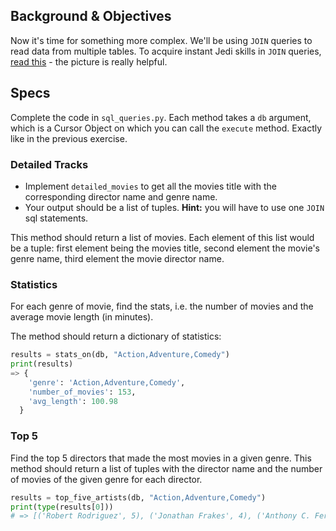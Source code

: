 ## Background & Objectives

Now it's time for something more complex. We'll be using `JOIN` queries to read data from multiple tables. To acquire instant Jedi skills in `JOIN` queries, [read this](http://stackoverflow.com/questions/17946221/sql-join-and-different-types-of-joins) - the picture is really helpful.
## Specs

Complete the code in `sql_queries.py`. Each method takes a `db` argument, which is a Cursor Object
on which you can call the `execute` method. Exactly like in the previous exercise.

### Detailed Tracks

- Implement `detailed_movies` to get all the movies title with the corresponding director name and genre name.
- Your output should be a list of tuples. **Hint:** you will have to use one `JOIN` sql statements.

This method should return a list of movies. Each element of this list would be a tuple: first element being the movies title, second element the movie's genre name, third element the movie director name.

### Statistics

For each genre of movie, find the stats, i.e. the number of movies and the average movie length (in minutes).

The method should return a dictionary of statistics:

```python
results = stats_on(db, "Action,Adventure,Comedy")
print(results)
=> {
    'genre': 'Action,Adventure,Comedy',
    'number_of_movies': 153,
    'avg_length': 100.98
  }

```

### Top 5

Find the top 5 directors that made the most movies in a given genre. This method should return a list of tuples with the director name and the number of movies of the given genre for each director.

```python
results = top_five_artists(db, "Action,Adventure,Comedy")
print(type(results[0]))
# => [('Robert Rodriguez', 5), ('Jonathan Frakes', 4), ('Anthony C. Ferrante', 3), ('Barry Sonnenfeld', 3), ('Jackie Chan', 3)]
```
